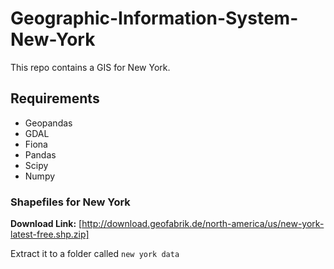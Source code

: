 # Geographic-Information-System-New-York
This repo contains a GIS for New York.

## Requirements

* Geopandas
* GDAL
* Fiona
* Pandas
* Scipy
* Numpy

### Shapefiles for New York 
**Download Link:** [http://download.geofabrik.de/north-america/us/new-york-latest-free.shp.zip]

Extract it to a folder called `new york data`
